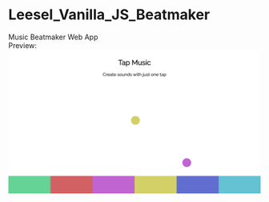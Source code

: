 # Leesel_Vanilla_JS_Beatmaker
Music Beatmaker Web App <br> 
Preview: <br>
<img src="TapMusic.png" alt="TapMusic Preview"/>
